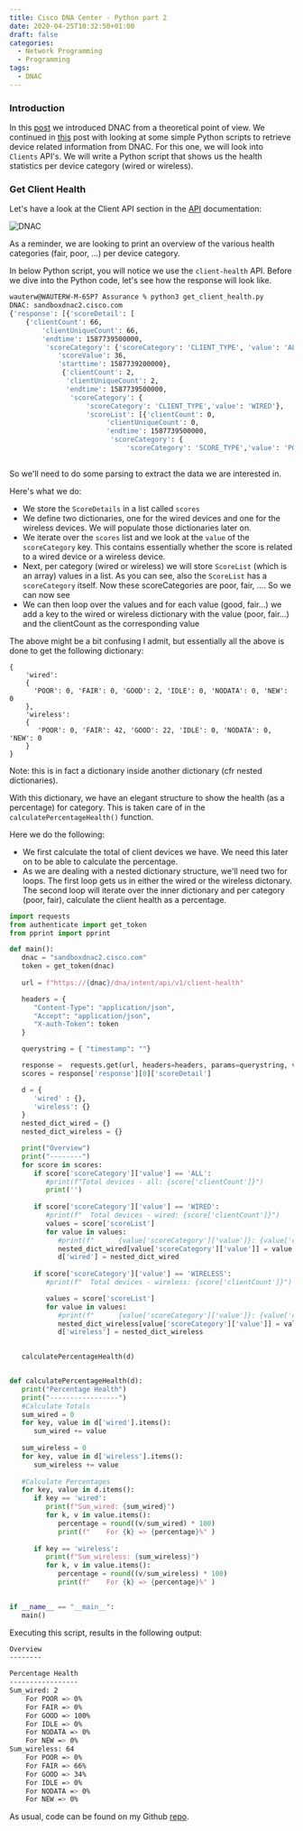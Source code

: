 ```yaml
---
title: Cisco DNA Center - Python part 2
date: 2020-04-25T10:32:50+01:00
draft: false
categories:
  - Network Programming
  - Programming
tags:
  - DNAC
---
```

### Introduction

In this [post](https://blog.wimwauters.com/networkprogrammability/2020-04-22_dnac_gettingstarted/) we introduced DNAC from a theoretical point of view. We continued in [this](https://blog.wimwauters.com/networkprogrammability/2020-04-24_dnac_pythonrequests_part1/) post with looking at some simple Python scripts to retrieve device related information from DNAC. For this one, we will look into `Clients` API's. We will write a Python script that shows us the health statistics per device category (wired or wireless).

### Get Client Health

Let's have a look at the Client API section in the [API](https://developer.cisco.com/docs/dna-center/api/1-3-3-x/) documentation:

![DNAC](/images/2020-04-25-1.png)

As a reminder, we are looking to print an overview of the various health categories (fair, poor, ...) per device category. 

In below Python script, you will notice we use the `client-health` API. Before we dive into the Python code, let's see how the response will look like.

```bash
wauterw@WAUTERW-M-65P7 Assurance % python3 get_client_health.py
DNAC: sandboxdnac2.cisco.com
{'response': [{'scoreDetail': [
    {'clientCount': 66,
        'clientUniqueCount': 66,
        'endtime': 1587739500000,
         'scoreCategory': {'scoreCategory': 'CLIENT_TYPE', 'value': 'ALL'},
            'scoreValue': 36,
            'starttime': 1587739200000},
             {'clientCount': 2,
              'clientUniqueCount': 2,
              'endtime': 1587739500000,
               'scoreCategory': {
                   'scoreCategory': 'CLIENT_TYPE','value': 'WIRED'},
                   'scoreList': [{'clientCount': 0,
                        'clientUniqueCount': 0,
                        'endtime': 1587739500000,
                         'scoreCategory': {
                             'scoreCategory': 'SCORE_TYPE','value': 'POOR'},
                                            
```
So we'll need to do some parsing to extract the data we are interested in.

Here's what we do:
- We store the `ScoreDetails` in a list called `scores`
- We define two dictionaries, one for the wired devices and one for the wireless devices. We will populate those dictionaries later on.
- We iterate over the `scores` list and we look at the `value` of the `scoreCategory` key. This contains essentially whether the score is related to a wired device or a wireless device.
- Next, per category (wired or wireless) we will store `ScoreList` (which is an array) values in a list. As you can see, also the `ScoreList` has a `scoreCategory` itself. Now these scoreCategories are poor, fair, .... So we can now see
- We can then loop over the values and for each value (good, fair...) we add a key to the wired or wireless dictionary with the value (poor, fair...) and the clientCount as the corresponding value

The above might be a bit confusing I admit, but essentially all the above is done to get the following dictionary:

```
{
    'wired': 
    {
      'POOR': 0, 'FAIR': 0, 'GOOD': 2, 'IDLE': 0, 'NODATA': 0, 'NEW': 0
    }, 
    'wireless': 
    {
       'POOR': 0, 'FAIR': 42, 'GOOD': 22, 'IDLE': 0, 'NODATA': 0, 'NEW': 0
    }
}
```
Note: this is in fact a dictionary inside another dictionary (cfr nested dictionaries).

With this dictionary, we have an elegant structure to show the health (as a percentage) for category. This is taken care of in the `calculatePercentageHealth()` function.

Here we do the following:
- We first calculate the total of client devices we have. We need this later on to be able to calculate the percentage.
-  As we are dealing with a nested dictionary structure, we'll need two for loops. The first loop gets us in either the wired or the wireless dictonary. The second loop will iterate over the inner dictionary and per category (poor, fair), calculate the client health as a percentage.

```python
import requests
from authenticate import get_token
from pprint import pprint

def main():
   dnac = "sandboxdnac2.cisco.com"
   token = get_token(dnac)
   
   url = f"https://{dnac}/dna/intent/api/v1/client-health"

   headers = {
      "Content-Type": "application/json",
      "Accept": "application/json",
      "X-auth-Token": token 
   }

   querystring = { "timestamp": ""}

   response =  requests.get(url, headers=headers, params=querystring, verify=False ).json()
   scores = response['response'][0]['scoreDetail']

   d = {
      'wired' : {},
      'wireless': {}
   }
   nested_dict_wired = {}
   nested_dict_wireless = {}

   print("Overview")
   print("--------")
   for score in scores:
      if score['scoreCategory']['value'] == 'ALL':
         #print(f"Total devices - all: {score['clientCount']}")
         print('')
      
      if score['scoreCategory']['value'] == 'WIRED':
         #print(f"  Total devices - wired: {score['clientCount']}")
         values = score['scoreList']
         for value in values:
            #print(f"      {value['scoreCategory']['value']}: {value['clientCount']}")
            nested_dict_wired[value['scoreCategory']['value']] = value['clientCount']
            d['wired'] = nested_dict_wired
            
      if score['scoreCategory']['value'] == 'WIRELESS':
         #print(f"  Total devices - wireless: {score['clientCount']}")

         values = score['scoreList']
         for value in values:
            #print(f"      {value['scoreCategory']['value']}: {value['clientCount']}")
            nested_dict_wireless[value['scoreCategory']['value']] = value['clientCount']
            d['wireless'] = nested_dict_wireless
  

   calculatePercentageHealth(d)


def calculatePercentageHealth(d):
   print("Percentage Health")
   print("-----------------")
   #Calculate Totals
   sum_wired = 0
   for key, value in d['wired'].items():
      sum_wired += value
   
   sum_wireless = 0
   for key, value in d['wireless'].items():
      sum_wireless += value
  
   #Calculate Percentages
   for key, value in d.items():
      if key == 'wired':
         print(f"Sum_wired: {sum_wired}")
         for k, v in value.items():
            percentage = round((v/sum_wired) * 100)
            print(f"    For {k} => {percentage}%" )
      
      if key == 'wireless':
         print(f"Sum_wireless: {sum_wireless}")
         for k, v in value.items():
            percentage = round((v/sum_wireless) * 100)
            print(f"    For {k} => {percentage}%" )
     

if __name__ == "__main__":
   main()
```
Executing this script, results in the following output:

```bash
Overview
--------

Percentage Health
-----------------
Sum_wired: 2
    For POOR => 0%
    For FAIR => 0%
    For GOOD => 100%
    For IDLE => 0%
    For NODATA => 0%
    For NEW => 0%
Sum_wireless: 64
    For POOR => 0%
    For FAIR => 66%
    For GOOD => 34%
    For IDLE => 0%
    For NODATA => 0%
    For NEW => 0%
```
As usual, code can be found on my Github [repo](https://github.com/wiwa1978/blog-hugo-netlify-code/tree/master/DNAC_PythonRequests/Assurance).
